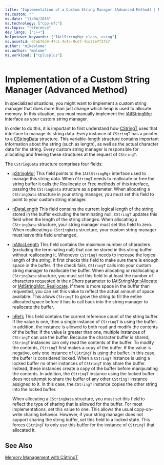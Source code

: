 ```yaml
---
title: "Implementation of a Custom String Manager (Advanced Method) | Microsoft Docs"
ms.custom: ""
ms.date: "11/04/2016"
ms.technology: ["cpp-mfc"]
ms.topic: "reference"
dev_langs: ["C++"]
helpviewer_keywords: ["IAtlStringMgr class, using"]
ms.assetid: 64ab7da9-47c1-4c4a-9cd7-4cc37e7f3f57
author: "mikeblome"
ms.author: "mblome"
ms.workload: ["cplusplus"]
---
```

# Implementation of a Custom String Manager (Advanced Method)

In specialized situations, you might want to implement a custom string manager that does more than just change which heap is used to allocate memory. In this situation, you must manually implement the [IAtlStringMgr](../atl-mfc-shared/reference/iatlstringmgr-class.md) interface as your custom string manager.

In order to do this, it is important to first understand how [CStringT](../atl-mfc-shared/reference/cstringt-class.md) uses that interface to manage its string data. Every instance of `CStringT` has a pointer to a [CStringData](../atl-mfc-shared/reference/cstringdata-class.md) structure. This variable-length structure contains important information about the string (such as length), as well as the actual character data for the string. Every custom string manager is responsible for allocating and freeing these structures at the request of `CStringT`.

The `CStringData` structure comprises four fields:

- [pStringMgr](../atl-mfc-shared/reference/cstringdata-class.md#pstringmgr) This field points to the `IAtlStringMgr` interface used to manage this string data. When `CStringT` needs to reallocate or free the string buffer it calls the Reallocate or Free methods of this interface, passing the `CStringData` structure as a parameter. When allocating a `CStringData` structure in your string manager, you must set this field to point to your custom string manager.

- [nDataLength](../atl-mfc-shared/reference/cstringdata-class.md#ndatalength) This field contains the current logical length of the string stored in the buffer excluding the terminating null. `CStringT` updates this field when the length of the string changes. When allocating a `CStringData` structure, your string manager must set this field to zero. When reallocating a `CStringData` structure, your custom string manager must leave this field unchanged.

- [nAllocLength](../atl-mfc-shared/reference/cstringdata-class.md#nalloclength) This field contains the maximum number of characters (excluding the terminating null) that can be stored in this string buffer without reallocating it. Whenever `CStringT` needs to increase the logical length of the string, it first checks this field to make sure there is enough space in the buffer. If the check fails, `CStringT` calls into your custom string manager to reallocate the buffer. When allocating or reallocating a `CStringData` structure, you must set this field to at least the number of characters requested in the *nChars* parameter to [IAtlStringMgr::Allocate](../atl-mfc-shared/reference/iatlstringmgr-class.md#allocate) or [IAtlStringMgr::Reallocate](../atl-mfc-shared/reference/iatlstringmgr-class.md#reallocate). If there is more space in the buffer than requested, you can set this value to reflect the actual amount of space available. This allows `CStringT` to grow the string to fill the entire allocated space before it has to call back into the string manager to reallocate the buffer.

- [nRefs](../atl-mfc-shared/reference/cstringdata-class.md#nrefs) This field contains the current reference count of the string buffer. If the value is one, then a single instance of `CStringT` is using the buffer. In addition, the instance is allowed to both read and modify the contents of the buffer. If the value is greater than one, multiple instances of `CStringT` can use the buffer. Because the character buffer is shared, `CStringT` instances can only read the contents of the buffer. To modify the contents, `CStringT` first makes a copy of the buffer. If the value is negative, only one instance of `CStringT` is using the buffer. In this case, the buffer is considered locked. When a `CStringT` instance is using a locked buffer no other instances of `CStringT` may share the buffer. Instead, these instances create a copy of the buffer before manipulating the contents. In addition, the `CStringT` instance using the locked buffer does not attempt to share the buffer of any other `CStringT` instance assigned to it. In this case, the `CStringT` instance copies the other string into the locked buffer.

   When allocating a `CStringData` structure, you must set this field to reflect the type of sharing that is allowed for the buffer. For most implementations, set this value to one. This allows the usual copy-on-write sharing behavior. However, if your string manager does not support sharing the string buffer, set this field to a locked state. This forces `CStringT` to only use this buffer for the instance of `CStringT` that allocated it.

## See Also

[Memory Management with CStringT](../atl-mfc-shared/memory-management-with-cstringt.md)

